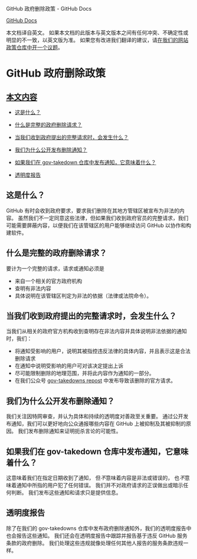 GitHub 政府删除政策 - GitHub Docs

[](/cn)[GitHub Docs](/cn)

本文档译自英文。 如果本文档的此版本与英文版本之间有任何冲突、不确定性或明显的不一致，以英文版为准。 如果您有改进我们翻译的建议，请[在我们的网站政策仓库中开一个议题](https://github.com/github/site-policy/issues)。

GitHub 政府删除政策
==========

[本文内容](/github/site-policy/github-government-takedown-policy#in-this-article)
----------

* [这是什么？](#what-is-this)

* [什么是完整的政府删除请求？](#what-is-a-complete-government-takedown-request)

* [当我们收到政府提出的完整请求时，会发生什么？](#what-happens-when-we-receive-a-complete-takedown-request-from-a-government)

* [我们为什么公开发布删除通知？](#why-do-we-publicly-post-takedown-notices)

* [如果我们在 gov-takedown 仓库中发布通知，它意味着什么？](#what-does-it-mean-if-we-post-a-notice-in-our-gov-takedowns-repository)

* [透明度报告](#transparency-reporting)

[](#what-is-this)这是什么？
----------

GitHub 有时会收到政府要求，要求我们删除在其地方管辖区被宣布为非法的内容。 虽然我们不一定同意这些法律，但如果我们收到政府官员的完整请求，我们可能需要屏蔽内容，以便我们在该管辖区的用户能够继续访问 GitHub 以协作和构建软件。

[](#what-is-a-complete-government-takedown-request)什么是完整的政府删除请求？
----------

要计为一个完整的请求，请求或通知必须是

* 来自一个相关的官方政府机构
* 查明有非法内容
* 具体说明在该管辖区判定为非法的依据（法律或法院命令）。

[](#what-happens-when-we-receive-a-complete-takedown-request-from-a-government)当我们收到政府提出的完整请求时，会发生什么？
----------

当我们从相关的政府官方机构收到查明存在非法内容并具体说明非法依据的通知时，我们：

* 将通知受影响的用户，说明其被指控违反法律的具体内容，并且表示这是合法删除请求
* 在通知中说明受影响的用户可对该决定提出上诉
* 尽可能限制删除的地理范围，并将此内容作为通知的一部分。
* 在我们公众号 [gov-takedowns repost](https://github.com/github/gov-takedowns) 中发布导致该删除的官方请求。

[](#why-do-we-publicly-post-takedown-notices)我们为什么公开发布删除通知？
----------

我们关注因特网审查，并认为具体和持续的透明度对善政至关重要。 通过公开发布通知，我们可以更好地向公众通报哪些内容在 GitHub 上被抑制及其被抑制的原因。 我们发布删除通知来证明扼杀言论的可能性。

[](#what-does-it-mean-if-we-post-a-notice-in-our-gov-takedowns-repository)如果我们在 gov-takedown 仓库中发布通知，它意味着什么？
----------

这意味着我们在指定日期收到了通知， 但*不*意味着内容是非法或错误的， 也*不*意味着通知中所指的用户犯了任何错误。 我们并不对政府请求的正误做出或暗示任何判断。 我们发布这些通知和请求只是提供信息。

[](#transparency-reporting)透明度报告
----------

除了在我们的 gov-takedowns 仓库中发布政府删除通知外，我们的透明度报告中也会报告这些通知。 我们还会在透明度报告中跟踪并报告基于违反 GitHub 服务条款的政府删除。 我们处理这些违规就像处理任何其他人报告的服务条款违规一样。
